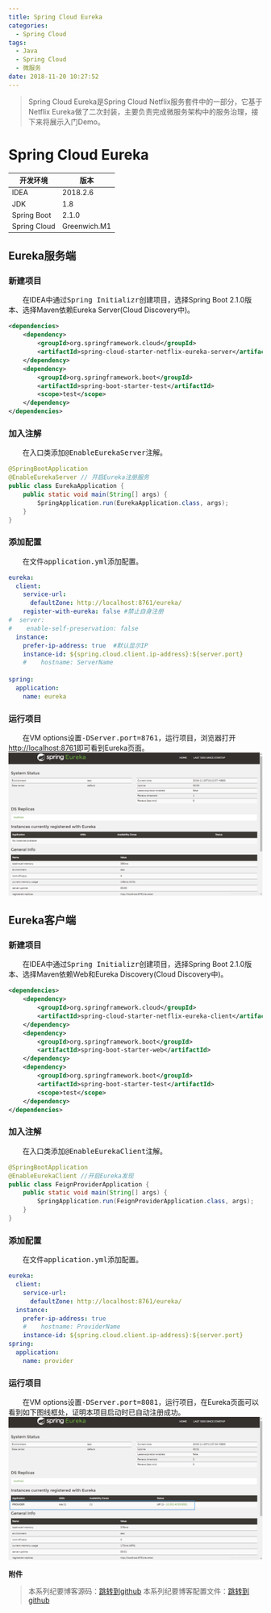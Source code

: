 ```yaml
---
title: Spring Cloud Eureka
categories: 
  - Spring Cloud
tags:
  - Java
  - Spring Cloud
  - 微服务
date: 2018-11-20 10:27:52
---
```


> Spring Cloud Eureka是Spring Cloud Netflix服务套件中的一部分，它基于Netflix Eureka做了二次封装，主要负责完成微服务架构中的服务治理，接下来将展示入门Demo。

<!-- more -->

# Spring Cloud Eureka
开发环境    |  版本
-------- | -----
IDEA | 2018.2.6
JDK  | 1.8
Spring Boot| 2.1.0
Spring Cloud| Greenwich.M1

## Eureka服务端
### 新建项目
&emsp;&emsp;在IDEA中通过<kbd>Spring Initializr</kbd>创建项目，选择Spring Boot 2.1.0版本、选择Maven依赖Eureka Server(Cloud Discovery中)。
```xml
<dependencies>
    <dependency>
        <groupId>org.springframework.cloud</groupId>
        <artifactId>spring-cloud-starter-netflix-eureka-server</artifactId>
    </dependency>
    <dependency>
        <groupId>org.springframework.boot</groupId>
        <artifactId>spring-boot-starter-test</artifactId>
        <scope>test</scope>
    </dependency>
</dependencies>
```

### 加入注解
&emsp;&emsp;在入口类添加<kbd>@EnableEurekaServer</kbd>注解。
```java
@SpringBootApplication
@EnableEurekaServer // 开启Eureka注册服务
public class EurekaApplication {
    public static void main(String[] args) {
        SpringApplication.run(EurekaApplication.class, args);
    }
}
```

### 添加配置
&emsp;&emsp;在文件<kbd>application.yml</kbd>添加配置。
```yml
eureka:
  client:
    service-url:
      defaultZone: http://localhost:8761/eureka/
    register-with-eureka: false #禁止自身注册
#  server:
#    enable-self-preservation: false
  instance:
    prefer-ip-address: true  #默认显示IP
    instance-id: ${spring.cloud.client.ip-address}:${server.port}
    #    hostname: ServerName

spring:
  application:
    name: eureka
```

### 运行项目
&emsp;&emsp;在VM options设置<kbd>-DServer.port=8761</kbd>，运行项目，浏览器打开[http://localhost:8761](http://localhost:8761)即可看到Eureka页面。
![Eureka Server](https://raw.githubusercontent.com/chung567115/chung567115.github.io/hexo-blog/blog-img/spring-cloud-1-1.png)

## Eureka客户端
### 新建项目
&emsp;&emsp;在IDEA中通过<kbd>Spring Initializr</kbd>创建项目，选择Spring Boot 2.1.0版本、选择Maven依赖Web和Eureka Discovery(Cloud Discovery中)。
```xml
<dependencies>
    <dependency>
        <groupId>org.springframework.cloud</groupId>
        <artifactId>spring-cloud-starter-netflix-eureka-client</artifactId>
    </dependency>
    <dependency>
        <groupId>org.springframework.boot</groupId>
        <artifactId>spring-boot-starter-web</artifactId>
    </dependency>
    <dependency>
        <groupId>org.springframework.boot</groupId>
        <artifactId>spring-boot-starter-test</artifactId>
        <scope>test</scope>
    </dependency>
</dependencies>
```

### 加入注解
&emsp;&emsp;在入口类添加<kbd>@EnableEurekaClient</kbd>注解。
```java
@SpringBootApplication
@EnableEurekaClient //开启Eureka发现
public class FeignProviderApplication {
    public static void main(String[] args) {
        SpringApplication.run(FeignProviderApplication.class, args);
    }
}
```

### 添加配置
&emsp;&emsp;在文件<kbd>application.yml</kbd>添加配置。
```yml
eureka:
  client:
    service-url:
      defaultZone: http://localhost:8761/eureka/
  instance:
    prefer-ip-address: true
    #    hostname: ProviderName
    instance-id: ${spring.cloud.client.ip-address}:${server.port}
spring:
  application:
    name: provider
```

### 运行项目
&emsp;&emsp;在VM options设置<kbd>-DServer.port=8081</kbd>，运行项目，在Eureka页面可以看到如下图线框处，证明本项目启动时已自动注册成功。
![EurekaClient](https://raw.githubusercontent.com/chung567115/chung567115.github.io/hexo-blog/blog-img/spring-cloud-1-2.png)

<kbd>**附件**</kbd>
> 本系列纪要博客源码：[跳转到github](https://github.com/chung567115/SpringCloud)
> 本系列纪要博客配置文件：[跳转到github](https://github.com/chung567115/SpringCloudConfig)
